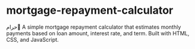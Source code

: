 # mortgage-repayment-calculator
حرام🏡 A simple mortgage repayment calculator that estimates monthly payments based on loan amount, interest rate, and term. Built with HTML, CSS, and JavaScript.
